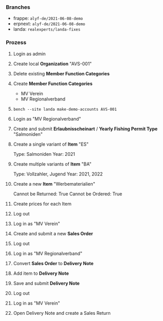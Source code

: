 
### Branches

- frappe: `alyf-de/2021-06-08-demo`
- erpnext: `alyf-de/2021-06-08-demo`
- landa: `realexperts/landa-fixes`

### Prozess

1. Login as admin
2. Create local **Organization** "AVS-001"
3. Delete existing **Member Function Categories**
4. Create **Member Function Categories**

    - MV Verein
    - MV Regionalverband

5. `bench --site landa make-demo-accounts AVS-001`
6. Login as "MV Regionalverband"
7. Create and submit **Erlaubnisscheinart** / **Yearly Fishing Permit Type** "Salmoniden"
8. Create a single variant of **Item** "ES"

    Type: Salmoniden
    Year: 2021

9. Create multiple variants of **Item** "BA"

    Type: Vollzahler, Jugend
    Year: 2021, 2022

10. Create a new **Item** "Werbematerialien"

    Cannot be Returned: True
    Cannot be Ordered: True

11. Create prices for each Item
12. Log out
13. Log in as "MV Verein"
14. Create and submit a new **Sales Order**
15. Log out
16. Log in as "MV Regionalverband"
17. Convert **Sales Order** to **Delivery Note**
18. Add item to **Delivery Note**
19. Save and submit **Delivery Note**
20. Log out
21. Log in as "MV Verein"
22. Open Delivery Note and create a Sales Return
